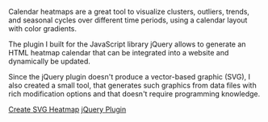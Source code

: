 Calendar heatmaps are a great tool to visualize clusters, outliers, trends, and seasonal cycles over different time periods, using a calendar layout with color gradients.

The plugin I built for the JavaScript library jQuery allows to generate an HTML heatmap calendar that can be integrated into a website and dynamically be updated.

Since the jQuery plugin doesn't produce a vector-based graphic (SVG), I also created a small tool, that generates such graphics from data files with rich modification options and that doesn't require programming knowledge.

<a href="/calendar-heatmap" class="btn btn-sm btn-outline-secondary" target="_blank" 
  rel="noreferrer">Create SVG Heatmap</a> <a href="https://www.npmjs.com/package/jquery-calendar-heatmap" class="btn btn-sm btn-outline-secondary" target="_blank" 
  rel="noreferrer">jQuery Plugin</a>